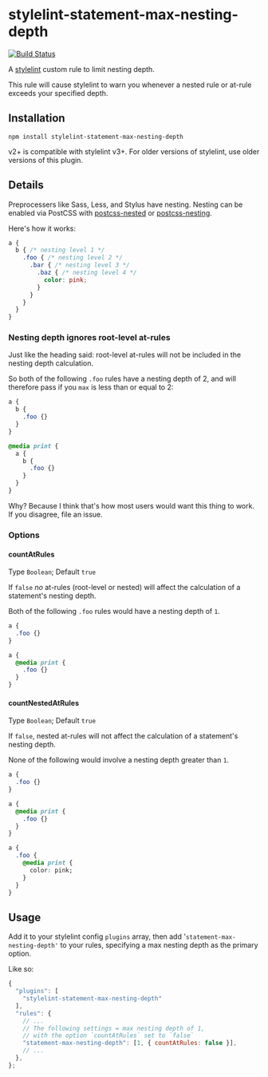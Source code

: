 # stylelint-statement-max-nesting-depth

[![Build Status](https://travis-ci.org/davidtheclark/stylelint-statement-max-nesting-depth.svg)](https://travis-ci.org/davidtheclark/stylelint-statement-max-nesting-depth)

A [stylelint](https://github.com/stylelint/stylelint) custom rule to limit nesting depth.

This rule will cause stylelint to warn you whenever a nested rule or at-rule exceeds your specified depth.

## Installation

```
npm install stylelint-statement-max-nesting-depth
```

v2+ is compatible with stylelint v3+. For older versions of stylelint, use older versions of this plugin.

## Details

Preprocessers like Sass, Less, and Stylus have nesting. Nesting can be enabled via PostCSS with [postcss-nested](https://github.com/postcss/postcss-nested) or [postcss-nesting](https://github.com/jonathantneal/postcss-nesting).

Here's how it works:

```css
a {
  b { /* nesting level 1 */
    .foo { /* nesting level 2 */
      .bar { /* nesting level 3 */
        .baz { /* nesting level 4 */
          color: pink;
        }
      }
    }
  }
}
```

### Nesting depth ignores root-level at-rules

Just like the heading said: root-level at-rules will not be included in the nesting depth calculation.

So both of the following `.foo` rules have a nesting depth of 2, and will therefore pass if you `max` is less than or equal to 2:

```css
a {
  b {
    .foo {}
  }
}

@media print {
  a {
    b {
      .foo {}
    }
  }
}
```

Why? Because I think that's how most users would want this thing to work. If you disagree, file an issue.

### Options

#### countAtRules

Type `Boolean`; Default `true`

If `false` *no* at-rules (root-level or nested) will affect the calculation of a statement's nesting depth.

Both of the following `.foo` rules would have a nesting depth of `1`.

```css
a {
  .foo {}
}

a {
  @media print {
    .foo {}
  }
}
```

#### countNestedAtRules

Type `Boolean`; Default `true`

If `false`, nested at-rules will not affect the calculation of a statement's nesting depth.

None of the following would involve a nesting depth greater than `1`.

```css
a {
  .foo {}
}

a {
  @media print {
    .foo {}
  }
}

a {
  .foo {
    @media print {
      color: pink;
    }
  }
}
```

## Usage

Add it to your stylelint config `plugins` array, then add '`statement-max-nesting-depth'` to your rules, specifying a max nesting depth as the primary option.

Like so:

```js
{
  "plugins": [
    "stylelint-statement-max-nesting-depth"
  ],
  "rules": {
    // ...
    // The following settings = max nesting depth of 1,
    // with the option `countAtRules` set to `false`
    "statement-max-nesting-depth": [1, { countAtRules: false }],
    // ...
  },
};
```
